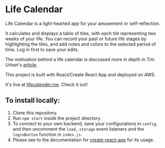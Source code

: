 # Life Calendar

Life Calendar is a light-hearted app for your amusement or self-reflection.

It calculates and displays a table of tiles, with each tile representing two weeks of your life. You can record your past or future life stages by highlighting the tiles, and add notes and colors to the selected period of time. Log in first to save your edits.

The motivation behind a life calendar is discussed more in depth in Tim Urban's [article](https://waitbutwhy.com/2014/05/life-weeks.html).

This project is built with React/Create React App and deployed on AWS.

It's live at [lifecalender.me](https://lifecalender.me). Check it out!

## To install locally:
1) Clone this repository. 
2) Run `npm start` inside the project directory.
3) To connect to your own backend, save your configurations in `config`, and then uncomment the `load,` `storage` event listeners and the `loginButton` function in `index.js`.
4) Please see to the documentation for [create-react-app](https://github.com/facebook/create-react-app) for its usage.
